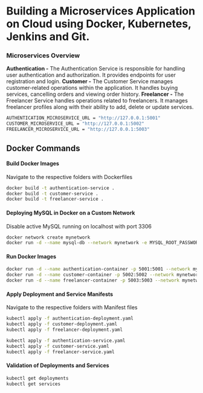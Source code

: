 # Building a Microservices Application on Cloud using Docker, Kubernetes, Jenkins and Git.

### Microservices Overview

**Authentication -** The Authentication Service is responsible for handling user authentication and authorization. It provides endpoints for user registration and login.
**Customer -** The Customer Service manages customer-related operations within the application. It handles buying services, cancelling orders and viewing order history.
**Freelancer -** The Freelancer Service handles operations related to freelancers. It manages freelancer profiles along with their ability to add, delete or update services.

```bash
AUTHENTICATION_MICROSERVICE_URL = "http://127.0.0.1:5001"
CUSTOMER_MICROSERVICE_URL = "http://127.0.0.1:5002"
FREELANCER_MICROSERVICE_URL = "http://127.0.0.1:5003"
```


## Docker Commands

#### Build Docker Images
Navigate to the respective folders with Dockerfiles
```bash
docker build -t authentication-service .
docker build -t customer-service .
docker build -t freelancer-service .
```

#### Deploying MySQL in Docker on a Custom Network
Disable active MySQL running on localhost with port 3306
```bash
docker network create mynetwork
docker run -d --name mysql-db --network mynetwork -e MYSQL_ROOT_PASSWORD=password -e MYSQL_DATABASE=253_265_284_309 -p 3306:3306 mysql:latest
```

#### Run Docker Images
```bash
docker run -d --name authentication-container -p 5001:5001 --network mynetwork authentication-service
docker run -d --name customer-container -p 5002:5002 --network mynetwork customer-service
docker run -d --name freelancer-container -p 5003:5003 --network mynetwork freelancer-service
```

#### Apply Deployment and Service Manifests
Navigate to the respective folders with Manifest files
```bash
kubectl apply -f authentication-deployment.yaml
kubectl apply -f customer-deployment.yaml
kubectl apply -f freelancer-deployment.yaml
```
```bash
kubectl apply -f authentication-service.yaml
kubectl apply -f customer-service.yaml
kubectl apply -f freelancer-service.yaml
```

#### Validation of Deployments and Services
```bash
kubectl get deployments
kubectl get services
```
